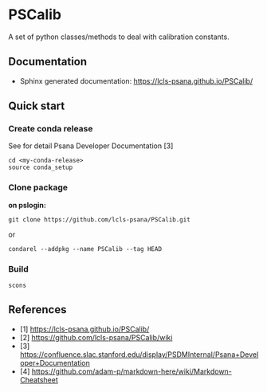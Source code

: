 # PSCalib
A set of python classes/methods to deal with calibration constants.

## Documentation
- Sphinx generated documentation: https://lcls-psana.github.io/PSCalib/
<!--- - GitHub Pages: https://github.com/lcls-psana/PSCalib/wiki --->

## Quick start
### Create conda release
See for detail Psana Developer Documentation [3] 
```
cd <my-conda-release>
source conda_setup
```

### Clone package
**on pslogin:**
```
git clone https://github.com/lcls-psana/PSCalib.git
```
or 
```
condarel --addpkg --name PSCalib --tag HEAD
```
### Build 
```
scons
```

## References
- [1] https://lcls-psana.github.io/PSCalib/
- [2] https://github.com/lcls-psana/PSCalib/wiki
- [3] https://confluence.slac.stanford.edu/display/PSDMInternal/Psana+Developer+Documentation
- [4] https://github.com/adam-p/markdown-here/wiki/Markdown-Cheatsheet



<!---
## Markup example
### header3
#### header4
- bul1
- bul2
* bold
#### header4-2
**bul4**

```
some code
```
--->
